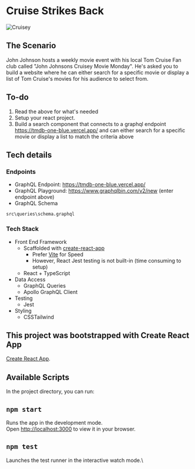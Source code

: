 ﻿# Cruise Strikes Back

![Cruisey](https://media.giphy.com/media/D16XHdsB1PBxm/giphy.gif)

## The Scenario

John Johnson hosts a weekly movie event with his local Tom Cruise Fan club called "John Johnsons Cruisey Movie Monday". He's asked you to build a website where he can either search for a specific movie or display a list of Tom Cruise's movies for his audience to select from.

## To-do

1. Read the above for what's needed
2. Setup your react project.
3. Build a search component that connects to a graphql endpoint https://tmdb-one-blue.vercel.app/ and can either search for a specific movie or display a list to match the criteria above

## Tech details

### Endpoints

- GraphQL Endpoint: https://tmdb-one-blue.vercel.app/
- GraphQL Playground: https://www.graphqlbin.com/v2/new (enter endpoint above)
- GraphQL Schema

```
src\queries\schema.graphql
```

### Tech Stack

- Front End Framework
  - Scaffolded with [create-react-app](https://create-react-app.dev/)
    - Prefer [Vite](https://vitejs.dev/) for Speed
    - However, React Jest testing is not built-in (time consuming to setup)
  - React + TypeScript
- Data Access
  - GraphQL Queries
  - Apollo GraphQL Client
- Testing
  - Jest
- Styling
  - CSSTailwind

## This project was bootstrapped with Create React App

[Create React App](https://github.com/facebook/create-react-app).

## Available Scripts

In the project directory, you can run:

## `npm start`

Runs the app in the development mode.\
Open [http://localhost:3000](http://localhost:3000) to view it in your browser.

## `npm test`

Launches the test runner in the interactive watch mode.\
